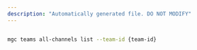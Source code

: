 ```yaml
---
description: "Automatically generated file. DO NOT MODIFY"
---
```


```bash

mgc teams all-channels list --team-id {team-id}

```